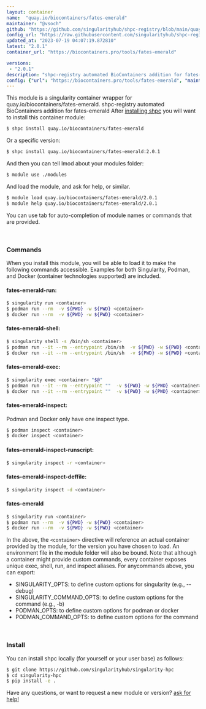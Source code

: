 ```yaml
---
layout: container
name:  "quay.io/biocontainers/fates-emerald"
maintainer: "@vsoch"
github: "https://github.com/singularityhub/shpc-registry/blob/main/quay.io/biocontainers/fates-emerald/container.yaml"
config_url: "https://raw.githubusercontent.com/singularityhub/shpc-registry/main/quay.io/biocontainers/fates-emerald/container.yaml"
updated_at: "2023-07-19 04:07:19.872810"
latest: "2.0.1"
container_url: "https://biocontainers.pro/tools/fates-emerald"

versions:
 - "2.0.1"
description: "shpc-registry automated BioContainers addition for fates-emerald"
config: {"url": "https://biocontainers.pro/tools/fates-emerald", "maintainer": "@vsoch", "description": "shpc-registry automated BioContainers addition for fates-emerald", "latest": {"2.0.1": "sha256:7e0ecb484cee940a96ac10cd59f94591aa46e944596f02022de6ffdc40aeb2ba"}, "tags": {"2.0.1": "sha256:7e0ecb484cee940a96ac10cd59f94591aa46e944596f02022de6ffdc40aeb2ba"}, "docker": "quay.io/biocontainers/fates-emerald"}
---
```


This module is a singularity container wrapper for quay.io/biocontainers/fates-emerald.
shpc-registry automated BioContainers addition for fates-emerald
After [installing shpc](#install) you will want to install this container module:


```bash
$ shpc install quay.io/biocontainers/fates-emerald
```

Or a specific version:

```bash
$ shpc install quay.io/biocontainers/fates-emerald:2.0.1
```

And then you can tell lmod about your modules folder:

```bash
$ module use ./modules
```

And load the module, and ask for help, or similar.

```bash
$ module load quay.io/biocontainers/fates-emerald/2.0.1
$ module help quay.io/biocontainers/fates-emerald/2.0.1
```

You can use tab for auto-completion of module names or commands that are provided.

<br>

### Commands

When you install this module, you will be able to load it to make the following commands accessible.
Examples for both Singularity, Podman, and Docker (container technologies supported) are included.

#### fates-emerald-run:

```bash
$ singularity run <container>
$ podman run --rm  -v ${PWD} -w ${PWD} <container>
$ docker run --rm  -v ${PWD} -w ${PWD} <container>
```

#### fates-emerald-shell:

```bash
$ singularity shell -s /bin/sh <container>
$ podman run --it --rm --entrypoint /bin/sh  -v ${PWD} -w ${PWD} <container>
$ docker run --it --rm --entrypoint /bin/sh  -v ${PWD} -w ${PWD} <container>
```

#### fates-emerald-exec:

```bash
$ singularity exec <container> "$@"
$ podman run --it --rm --entrypoint ""  -v ${PWD} -w ${PWD} <container> "$@"
$ docker run --it --rm --entrypoint ""  -v ${PWD} -w ${PWD} <container> "$@"
```

#### fates-emerald-inspect:

Podman and Docker only have one inspect type.

```bash
$ podman inspect <container>
$ docker inspect <container>
```

#### fates-emerald-inspect-runscript:

```bash
$ singularity inspect -r <container>
```

#### fates-emerald-inspect-deffile:

```bash
$ singularity inspect -d <container>
```



#### fates-emerald

```bash
$ singularity run <container>
$ podman run --rm  -v ${PWD} -w ${PWD} <container>
$ docker run --rm  -v ${PWD} -w ${PWD} <container>
```


In the above, the `<container>` directive will reference an actual container provided
by the module, for the version you have chosen to load. An environment file in the
module folder will also be bound. Note that although a container
might provide custom commands, every container exposes unique exec, shell, run, and
inspect aliases. For anycommands above, you can export:

 - SINGULARITY_OPTS: to define custom options for singularity (e.g., --debug)
 - SINGULARITY_COMMAND_OPTS: to define custom options for the command (e.g., -b)
 - PODMAN_OPTS: to define custom options for podman or docker
 - PODMAN_COMMAND_OPTS: to define custom options for the command

<br>

### Install

You can install shpc locally (for yourself or your user base) as follows:

```bash
$ git clone https://github.com/singularityhub/singularity-hpc
$ cd singularity-hpc
$ pip install -e .
```

Have any questions, or want to request a new module or version? [ask for help!](https://github.com/singularityhub/singularity-hpc/issues)